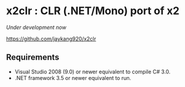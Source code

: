 x2clr : CLR (.NET/Mono) port of x2
==================================

_Under development now_

https://github.com/jaykang920/x2clr

Requirements
------------

* Visual Studio 2008 (9.0) or newer equivalent to compile C# 3.0.
* .NET framework 3.5 or newer equivalent to run.
